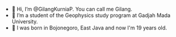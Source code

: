 - 👋 Hi, I’m @GilangKurniaP. You can call me Gilang.
- 👀 I’m a student of the Geophysics study program at Gadjah Mada University.
- 🌱 I was born in Bojonegoro, East Java and now I'm 19 years old.

<!---
GilangKurniaP/GilangKurniaP is a ✨ special ✨ repository because its `README.md` (this file) appears on your GitHub profile.
You can click the Preview link to take a look at your changes.
--->
